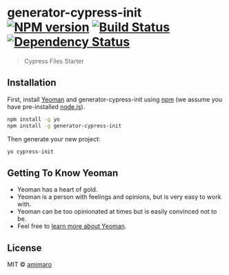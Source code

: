 # generator-cypress-init [![NPM version][npm-image]][npm-url] [![Build Status][travis-image]][travis-url] [![Dependency Status][daviddm-image]][daviddm-url]
> Cypress Files Starter

## Installation

First, install [Yeoman](http://yeoman.io) and generator-cypress-init using [npm](https://www.npmjs.com/) (we assume you have pre-installed [node.js](https://nodejs.org/)).

```bash
npm install -g yo
npm install -g generator-cypress-init
```

Then generate your new project:

```bash
yo cypress-init
```

## Getting To Know Yeoman

 * Yeoman has a heart of gold.
 * Yeoman is a person with feelings and opinions, but is very easy to work with.
 * Yeoman can be too opinionated at times but is easily convinced not to be.
 * Feel free to [learn more about Yeoman](http://yeoman.io/).

## License

MIT © [amimaro](amimaro.github.io)


[npm-image]: https://badge.fury.io/js/generator-cypress-init.svg
[npm-url]: https://npmjs.org/package/generator-cypress-init
[travis-image]: https://travis-ci.org/amimaro/generator-cypress-init.svg?branch=master
[travis-url]: https://travis-ci.org/amimaro/generator-cypress-init
[daviddm-image]: https://david-dm.org/amimaro/generator-cypress-init.svg?theme=shields.io
[daviddm-url]: https://david-dm.org/amimaro/generator-cypress-init
